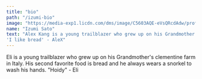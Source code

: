```yaml
---
title: "bio"
path: "/izumi-bio"
image: "https://media-exp1.licdn.com/dms/image/C5603AQE-eVsQRcdAdw/profile-displayphoto-shrink_800_800/0?e=1588809600&v=beta&t=Zq7JVY1IHNcz4318CI2Z0yGAGG_h2GiebMhKbXPzPhc"
name: "Izumi Sato"
text: "Alex Kang is a young trailblazer who grew up on his Grandmother's clementine farm in Italy. His second favorite food is bread and he always wears a snorkel to wash his hands.
'I like bread' - AleX"
--- 
```


Eli is a young trailblazer who grew up on his Grandmother's clementine farm in Italy. His second favorite food is bread and he always wears a snorkel to wash his hands.
"Hoidy" - Eli